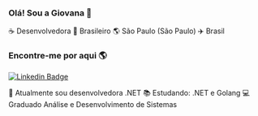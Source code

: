 ### Olá! Sou a Giovana 👋

:coffee: Desenvolvedora 🏡 Brasileiro 🌎 São Paulo (São Paulo) ✈️ Brasil

### Encontre-me por aqui 🌎

[![Linkedin Badge](https://img.shields.io/badge/-Linkedin-blue?style=flat-square&logo=Linkedin&logoColor=white&link=https://www.linkedin.com/in/giovana-rocha-santos/)](https://www.linkedin.com/in/giovana-rocha-santos/)


:construction_worker: Atualmente sou desenvolvedora .NET
📚 Estudando: .NET e Golang
:computer: Graduado Análise e Desenvolvimento de Sistemas<br>
</samp>
